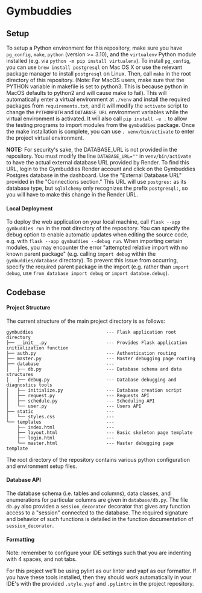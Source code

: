 # Gymbuddies

## Setup
To setup a Python environment for this repository, make sure you have `pg_config`, `make`, `python` (version >= 3.10), and the `virtualenv` Python module installed (e.g. via `python -m pip install virtualenv`). To install `pg_config`, you can use `brew install postgresql` on Mac OS X or use the relevant package manager to install `postgresql` on Linux. Then, call `make` in the root directory of this repository. (Note: For MacOS users, make sure that the PYTHON variable in makefile is set to python3. This is because python in MacOS defaults to python2 and will cause make to fail). This will automatically enter a virtual environment at `./venv` and install the required packages from `requirements.txt`, and it will modify the `activate` script to change the `PYTHONPATH` and `DATABASE_URL` environment variables while the virtual environment is activated. It will also call `pip install -e .` to allow the testing programs to import modules from the `gymbuddies` package. Once the make installation is complete, you can use `. venv/bin/activate` to enter the project virtual environment.

**NOTE:** For security's sake, the DATABASE_URL is not provided in the repository. You must modify the line `DATABASE_URL=""` in `venv/bin/activate` to have the actual external database URL provided by Render. To find this URL, login to the Gymbuddies Render account and click on the Gymbuddies Postgres database in the dashboard. Use the "External Database URL" provided in the "Connections section." This URL will use `postgres:` as its database type, but `sqlalchemy` only recognizes the prefix `postgresql:`, so you will have to make this change in the Render URL.


#### Local Deployment
To deploy the web application on your local machine, call `flask --app gymbuddies run` in the root directory of the repository. You can specify the debug option to enable automatic updates when editing the source code, e.g. with `flask --app gymbuddies --debug run`. When importing certain modules, you may encounter the error "attempted relative import with no known parent package" (e.g. calling `import debug` within the `gymbuddies/database` directory). To prevent this issue from occurring, specify the required parent package in the import (e.g. rather than `import debug`, use `from database import debug` or `import databse.debug`).


## Codebase
#### Project Structure
The current structure of the main project directory is as follows:
```
gymbuddies                           --- Flask application root directory
├── __init__.py                      --- Provides Flask application initialization function
├── auth.py                          --- Authentication routing
├── master.py                        --- Master debugging page routing
├── database                         --- 
│   ├── db.py                        --- Database schema and data structures
│   ├── debug.py                     --- Database debugging and diagnostics tools
│   ├── initialize.py                --- Database creation script
│   ├── request.py                   --- Requests API
│   ├── schedule.py                  --- Scheduling API
│   └── user.py                      --- Users API
├── static                           --- 
│   └── styles.css                   --- 
└── templates                        --- 
    ├── index.html                   --- 
    ├── layout.html                  --- Basic skeleton page template
    ├── login.html                   --- 
    └── master.html                  --- Master debugging page template
```
The root directory of the repository contains various python configuration and environment setup files.


#### Database API
The database schema (i.e. tables and columns), data classes, and enumerations for particular columns are given in `database/db.py`. The file `db.py` also provides a `session_decorator` decorator that gives any function access to a "session" connected to the database. The required signature and behavior of such functions is detailed in the function documentation of `session_decorator`.


#### Formatting
Note: remember to configure your IDE settings such that you are indenting with 4 spaces, and not tabs.

For this project we'll be using pylint as our linter and yapf as our formatter. If you have these tools installed, then they should work automatically in your IDE's with the provided `.style.yapf` and `.pylintrc` in the project repository.

